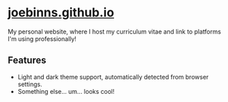 # [joebinns.github.io](https:/joebinns.github.io)

My personal website, where I host my curriculum vitae and link to platforms I'm using professionally!

## Features
- Light and dark theme support, automatically detected from browser settings.
- Something else... um... looks cool!
